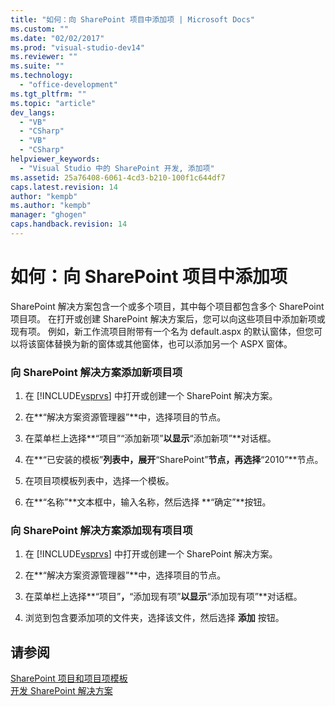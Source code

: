 ```yaml
---
title: "如何：向 SharePoint 项目中添加项 | Microsoft Docs"
ms.custom: ""
ms.date: "02/02/2017"
ms.prod: "visual-studio-dev14"
ms.reviewer: ""
ms.suite: ""
ms.technology: 
  - "office-development"
ms.tgt_pltfrm: ""
ms.topic: "article"
dev_langs: 
  - "VB"
  - "CSharp"
  - "VB"
  - "CSharp"
helpviewer_keywords: 
  - "Visual Studio 中的 SharePoint 开发, 添加项"
ms.assetid: 25a76408-6061-4cd3-b210-100f1c644df7
caps.latest.revision: 14
author: "kempb"
ms.author: "kempb"
manager: "ghogen"
caps.handback.revision: 14
---
```

# 如何：向 SharePoint 项目中添加项
  SharePoint 解决方案包含一个或多个项目，其中每个项目都包含多个 SharePoint 项目项。  在打开或创建 SharePoint 解决方案后，您可以向这些项目中添加新项或现有项。  例如，新工作流项目附带有一个名为 default.aspx 的默认窗体，但您可以将该窗体替换为新的窗体或其他窗体，也可以添加另一个 ASPX 窗体。  
  
### 向 SharePoint 解决方案添加新项目项  
  
1.  在 [!INCLUDE[vsprvs](../sharepoint/includes/vsprvs-md.md)] 中打开或创建一个 SharePoint 解决方案。  
  
2.  在**“解决方案资源管理器”**中，选择项目的节点。  
  
3.  在菜单栏上选择**“项目”“添加新项”**以显示**“添加新项”**对话框。  
  
4.  在**“已安装的模板”**列表中，展开**“SharePoint”**节点，再选择**“2010”**节点。  
  
5.  在项目项模板列表中，选择一个模板。  
  
6.  在**“名称”**文本框中，输入名称，然后选择 **“确定”**按钮。  
  
### 向 SharePoint 解决方案添加现有项目项  
  
1.  在 [!INCLUDE[vsprvs](../sharepoint/includes/vsprvs-md.md)] 中打开或创建一个 SharePoint 解决方案。  
  
2.  在**“解决方案资源管理器”**中，选择项目的节点。  
  
3.  在菜单栏上选择**“项目”**，**“添加现有项”**以显示**“添加现有项”**对话框。  
  
4.  浏览到包含要添加项的文件夹，选择该文件，然后选择 **添加** 按钮。  
  
## 请参阅  
 [SharePoint 项目和项目项模板](../sharepoint/sharepoint-project-and-project-item-templates.md)   
 [开发 SharePoint 解决方案](../sharepoint/developing-sharepoint-solutions.md)  
  
  